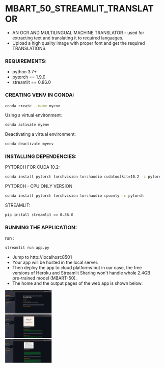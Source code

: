 # MBART_50_STREAMLIT_TRANSLATOR
- AN OCR AND MULTILINGUAL MACHINE TRANSLATOR - used for extracting text and translating it to required languages.
- Upload a high quality image with proper font and get the required TRANSLATIONS.
### REQUIREMENTS:

* python 3.7+
* pytorch == 1.9.0
* streamlit == 0.86.0

### CREATING VENV IN CONDA:
```sh
conda create --name myenv
```
Using a virtual environment:
```sh
conda activate myenv
```
Deactivating a virtual environment:
```sh
conda deactivate myenv
```
### INSTALLING DEPENDENCIES:
PYTORCH FOR CUDA 10.2:
```sh
conda install pytorch torchvision torchaudio cudatoolkit=10.2 -c pytorch
```
PYTORCH - CPU ONLY VERSION:
```sh
conda install pytorch torchvision torchaudio cpuonly -c pytorch
```
STREAMLIT:
```sh
pip install streamlit == 0.86.0
```

### RUNNING THE APPLICATION:
run :
```sh
streamlit run app.py
```
- Jump to http://localhost:8501 
- Your app will be hosted in the local server.
- Then deploy the app to cloud platforms but in our case, the free versions of Heroku and Streamlit Sharing won't handle whole 2.4GB pre-trained model (MBART-50).
- The home and the output pages of the web app is shown below:
<div class="row">
    <img src="IMAGES/DEFAULT.png" title='HomePage' alt="index" style="width:30%">
</div>
<div class="row">
    <img src="IMAGES/OUTPUT1.png" title='TEST1' alt="Translated" style="width:30%">
</div>
<div class="row">
    <img src="IMAGES/OUTPUT2.png" title='TEST2' alt="Translated" style="width:30%">
</div>
